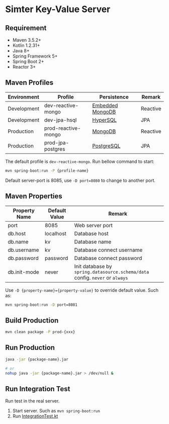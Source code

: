 #  Simter Key-Value Server

## Requirement

- Maven 3.5.2+
- Kotlin 1.2.31+
- Java 8+
- Spring Framework 5+
- Spring Boot 2+
- Reactor 3+

## Maven Profiles

Environment | Profile            | Persistence        | Remark
------------|--------------------|--------------------|--------
Development |dev-reactive-mongo  | [Embedded MongoDB] | Reactive
Development |dev-jpa-hsql        | [HyperSQL]         | JPA
Production  |prod-reactive-mongo | [MongoDB]          | Reactive
Production  |prod-jpa-postgres   | [PostgreSQL]       | JPA

The default profile is `dev-reactive-mongo`. Run bellow command to start:

```bash
mvn spring-boot:run -P {profile-name}
```

Default server-port is 8085, use `-D port=8080` to change to another port.

## Maven Properties

Property Name | Default Value | Remark
--------------|---------------|--------
port          | 8085          | Web server port
db.host       | localhost     | Database host
db.name       | kv            | Database name
db.username   | kv            | Database connect username
db.password   | password      | Database connect password
db.init-mode  | never         | Init database by `spring.datasource.schema/data` config. `never` or `always`

Use `-D {property-name}={property-value}` to override default value. Such as:

```bash
mvn spring-boot:run -D port=8081
```

## Build Production

```bash
mvn clean package -P prod-{xxx}
```

## Run Production

```bash
java -jar {package-name}.jar

# or
nohup java -jar {package-name}.jar > /dev/null &
```

## Run Integration Test

Run test in the real server.

1. Start server. Such as `mvn spring-boot:run`
2. Run [IntegrationTest.kt]

[Embedded MongoDB]: https://github.com/flapdoodle-oss/de.flapdoodle.embed.mongo#embedded-mongodb
[MongoDB]: https://www.mongodb.com
[HyperSQL]: http://hsqldb.org
[PostgreSQL]: https://www.postgresql.org
[IntegrationTest.kt]: https://github.com/simter/simter-kv/blob/master/simter-kv-starter/src/test/kotlin/tech/simter/kv/starter/IntegrationTest.kt